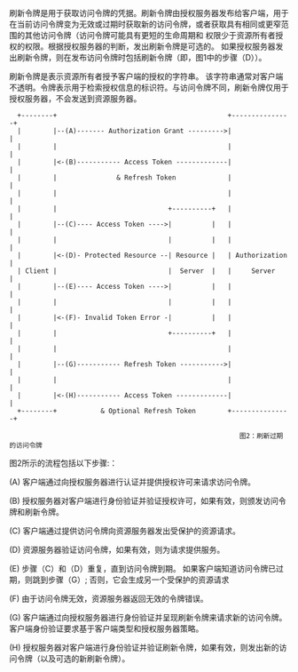 刷新令牌是用于获取访问令牌的凭据。刷新令牌由授权服务器发布给客户端，用于在当前访问令牌变为无效或过期时获取新的访问令牌，或者获取具有相同或更窄范围的其他访问令牌（访问令牌可能具有更短的生命周期和 权限少于资源所有者授权的权限。根据授权服务器的判断，发出刷新令牌是可选的。 如果授权服务器发出刷新令牌，则在发布访问令牌时包括刷新令牌（即，图1中的步骤（D））。

刷新令牌是表示资源所有者授予客户端的授权的字符串。 该字符串通常对客户端不透明。令牌表示用于检索授权信息的标识符。与访问令牌不同，刷新令牌仅用于授权服务器，不会发送到资源服务器。

```
  +--------+                                           +---------------+
  |        |--(A)------- Authorization Grant --------->|               |
  |        |                                           |               |
  |        |<-(B)----------- Access Token -------------|               |
  |        |               & Refresh Token             |               |
  |        |                                           |               |
  |        |                            +----------+   |               |
  |        |--(C)---- Access Token ---->|          |   |               |
  |        |                            |          |   |               |
  |        |<-(D)- Protected Resource --| Resource |   | Authorization |
  | Client |                            |  Server  |   |     Server    |
  |        |--(E)---- Access Token ---->|          |   |               |
  |        |                            |          |   |               |
  |        |<-(F)- Invalid Token Error -|          |   |               |
  |        |                            +----------+   |               |
  |        |                                           |               |
  |        |--(G)----------- Refresh Token ----------->|               |
  |        |                                           |               |
  |        |<-(H)----------- Access Token -------------|               |
  +--------+           & Optional Refresh Token        +---------------+
```

                                                              图2：刷新过期的访问令牌

图2所示的流程包括以下步骤:：

\(A\)  客户端通过向授权服务器进行认证并提供授权许可来请求访问令牌。

\(B\)  授权服务器对客户端进行身份验证并验证授权许可，如果有效，则颁发访问令牌和刷新令牌。

\(C\)  客户端通过提供访问令牌向资源服务器发出受保护的资源请求。

\(D\)  资源服务器验证访问令牌，如果有效，则为请求提供服务。

\(E\)  步骤（C）和（D）重复，直到访问令牌到期。 如果客户端知道访问令牌已过期，则跳到步骤（G）; 否则，它会生成另一个受保护的资源请求

\(F\)  由于访问令牌无效，资源服务器返回无效的令牌错误。

\(G\)  客户端通过向授权服务器进行身份验证并呈现刷新令牌来请求新的访问令牌。客户端身份验证要求基于客户端类型和授权服务器策略。

\(H\)  授权服务器对客户端进行身份验证并验证刷新令牌，如果有效，则发出新的访问令牌（以及可选的新刷新令牌）。

